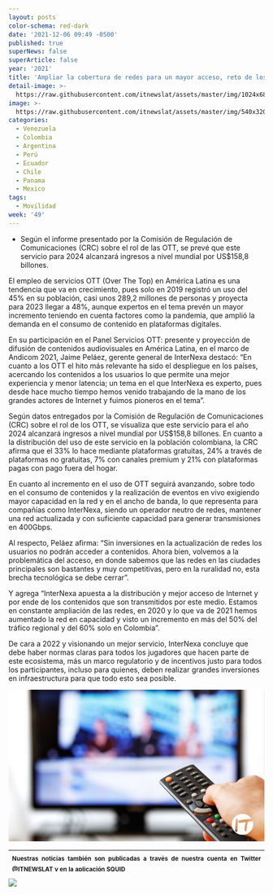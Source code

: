```yaml
---
layout: posts
color-schema: red-dark
date: '2021-12-06 09:49 -0500'
published: true
superNews: false
superArticle: false
year: '2021'
title: 'Ampliar la cobertura de redes para un mayor acceso, reto de los servicios OTT'
detail-image: >-
  https://raw.githubusercontent.com/itnewslat/assets/master/img/1024x680/Television-digitalg.jpg
image: >-
  https://raw.githubusercontent.com/itnewslat/assets/master/img/540x320/Television-digitalp.jpg
categories:
  - Venezuela
  - Colombia
  - Argentina
  - Perú
  - Ecuador
  - Chile
  - Panama
  - Mexico
tags:
  - Movilidad
week: '49'
---
```

- Según el informe presentado por la Comisión de Regulación de Comunicaciones (CRC) sobre el rol de las OTT, se prevé que este servicio para 2024 alcanzará ingresos a nivel mundial por US$158,8 billones.

El empleo de servicios OTT (Over The Top) en América Latina es una tendencia que va en crecimiento, pues solo en 2019 registró un uso del 45% en su población, casi unos 289,2 millones de personas y proyecta para 2023 llegar a 48%, aunque expertos en el tema prevén un mayor incremento teniendo en cuenta factores como la pandemia, que amplió la demanda en el consumo de contenido en plataformas digitales.

En su participación en el Panel Servicios OTT: presente y proyección de difusión de contenidos audiovisuales en América Latina, en el marco de Andicom 2021, Jaime Peláez, gerente general de InterNexa destacó: “En cuanto a los OTT el hito más relevante ha sido el despliegue en los países, acercando los contenidos a los usuarios lo que permite una mejor experiencia y menor latencia; un tema en el que InterNexa es experto, pues desde hace mucho tiempo hemos venido trabajando de la mano de los grandes actores de Internet y fuimos pioneros en el tema”.

Según datos entregados por la Comisión de Regulación de Comunicaciones (CRC) sobre el rol de los OTT, se visualiza que este servicio para el año 2024 alcanzará ingresos a nivel mundial por US$158,8 billones. En cuanto a la distribución del uso de este servicio en la población colombiana, la CRC afirma que el 33% lo hace mediante plataformas gratuitas, 24% a través de plataformas no gratuitas, 7% con canales premium y 21% con plataformas pagas con pago fuera del hogar.

En cuanto al incremento en el uso de OTT seguirá avanzando, sobre todo en el consumo de contenidos y la realización de eventos en vivo exigiendo mayor capacidad en la red y en el ancho de banda, lo que representa para compañías como InterNexa, siendo un operador neutro de redes, mantener una red actualizada y con suficiente capacidad para generar transmisiones en 400Gbps.

Al respecto, Peláez afirma: “Sin inversiones en la actualización de redes los usuarios no podrán acceder a contenidos. Ahora bien, volvemos a la problemática del acceso, en donde sabemos que las redes en las ciudades principales son bastantes y muy competitivas, pero en la ruralidad no, esta brecha tecnológica se debe cerrar”.

Y agrega “InterNexa apuesta a la distribución y mejor acceso de Internet y por ende de los contenidos que son transmitidos por este medio. Estamos en constante ampliación de las redes, en 2020 y lo que va de 2021 hemos aumentado la red en capacidad y visto un incremento en más del 50% del tráfico regional y del 60% solo en Colombia”.

De cara a 2022 y visionando un mejor servicio, InterNexa concluye que debe haber normas claras para todos los jugadores que hacen parte de este ecosistema, más un marco regulatorio y de incentivos justo para todos los participantes, incluso para quienes, deben realizar grandes inversiones en infraestructura para que todo esto sea posible.

![](https://raw.githubusercontent.com/itnewslat/assets/master/img/540x320/Television-digitalp.jpg)

<table style="height: 42px;" width="569">
<tbody>
<tr>
<td style="text-align: justify;"><sub><strong>Nuestras noticias también son publicadas a través de nuestra cuenta en Twitter <a href="https://twitter.com/itnewslat?lang=es">@ITNEWSLAT</a> y en la aplicación <a href="https://squidapp.co/en/">SQUID</a></strong></sub></td>
</tr>
</tbody>
</table>

<img src="https://tracker.metricool.com/c3po.jpg?hash=56f88a41e39ab42c063cc51676587a04"/>
